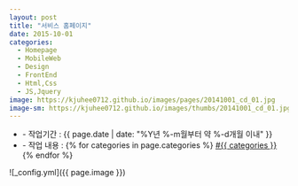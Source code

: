 ```yaml
---
layout: post
title: "서비스 홈페이지"
date: 2015-10-01
categories:
  - Homepage
  - MobileWeb
  - Design
  - FrontEnd
  - Html,Css
  - JS,Jquery
image: https://kjuhee0712.github.io/images/pages/20141001_cd_01.jpg
image-sm: https://kjuhee0712.github.io/images/thumbs/20141001_cd_01.jpg
---
```


<ul class="inform">
	<li class="preview__date" itemprop="datePublished" datetime="{{ page.date | date_to_xmlschema }}">- 작업기간 : {{ page.date | date: "%Y년 %-m월부터 약 %-d개월 이내" }}</li>
	<li class="preview__catetory" itemprop="catetory">- 작업 내용 :
		{% for categories in page.categories %}
           <a href="/category/{{ categories }}/">#{{ categories }}</a>     
      	{% endfor %}</li>
</ul>

![_config.yml]({{ page.image }})



